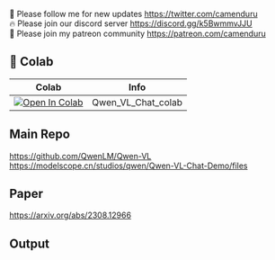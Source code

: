 🐣 Please follow me for new updates https://twitter.com/camenduru <br />
🔥 Please join our discord server https://discord.gg/k5BwmmvJJU <br />
🥳 Please join my patreon community https://patreon.com/camenduru <br />

## 🦒 Colab

| Colab | Info
| --- | --- |
[![Open In Colab](https://colab.research.google.com/assets/colab-badge.svg)](https://colab.research.google.com/github/camenduru/Qwen-VL-Chat-colab/blob/main/Qwen_VL_Chat_colab.ipynb) | Qwen_VL_Chat_colab

## Main Repo
https://github.com/QwenLM/Qwen-VL <br />
https://modelscope.cn/studios/qwen/Qwen-VL-Chat-Demo/files <br />

## Paper
https://arxiv.org/abs/2308.12966

## Output
